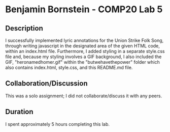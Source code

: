 # Benjamin Bornstein - COMP20 Lab 5

## Description
I successfully implemented lyric annotations for the Union Strike Folk Song, through writing javascript in the designated area of the given HTML code, within an index.html file. Furthermore, I added styling in a separate style.css file and, because my styling involves a GIF background, I also included the GIF, "heronamedhomer.gif" within the "butwehavethepower" folder which also contains index.html, style.css, and this README.md file.

## Collaboration/Discussion
This was a solo assignment; I did not collaborate/discuss it with any peers.

## Duration
I spent approximately 5 hours completing this lab.

